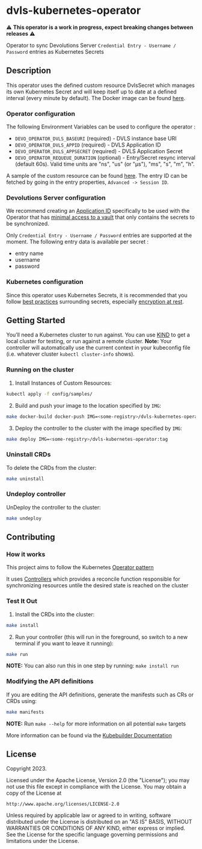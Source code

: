 # dvls-kubernetes-operator
:warning: **This operator is a work in progress, expect breaking changes between releases** :warning:

Operator to sync Devolutions Server `Credential Entry - Username / Password` entries as Kubernetes Secrets

## Description
This operator uses the defined custom resource DvlsSecret which manages its own Kubernetes Secret and will keep itself up to date at a defined interval (every minute by default).
The Docker image can be found [here](https://hub.docker.com/r/devolutions/dvls-kubernetes-operator).

### Operator configuration
The following Environment Variables can be used to configure the operator :
- `DEVO_OPERATOR_DVLS_BASEURI` (required) - DVLS instance base URI
- `DEVO_OPERATOR_DVLS_APPID` (required) - DVLS Application ID
- `DEVO_OPERATOR_DVLS_APPSECRET` (required) - DVLS Application Secret
- `DEVO_OPERATOR_REQUEUE_DURATION` (optional) - Entry/Secret resync interval (default 60s). Valid time units are "ns", "us" (or "µs"), "ms", "s", "m", "h".

A sample of the custom resource can be found [here](https://github.com/Devolutions/dvls-kubernetes-operator/blob/master/config/samples/dvls_v1alpha1_dvlssecret.yaml).
The entry ID can be fetched by going in the entry properties, `Advanced -> Session ID`.

### Devolutions Server configuration
We recommend creating an [Application ID](https://helpserver.devolutions.net/webinterface_applications.html?q=application) specifically to be used with the Operator that has [minimal access to a vault](https://helpserver.devolutions.net/vaults_applications.html?q=application) that only contains the secrets to be synchronized.

Only `Credential Entry - Username / Password` entries are supported at the moment. The following entry data is available per secret :
- entry name
- username
- password

### Kubernetes configuration
Since this operator uses Kubernetes Secrets, it is recommended that you follow [best practices](https://kubernetes.io/docs/concepts/security/secrets-good-practices/) surrounding secrets, especially [encryption at rest](https://kubernetes.io/docs/tasks/administer-cluster/encrypt-data/).

## Getting Started
You’ll need a Kubernetes cluster to run against. You can use [KIND](https://sigs.k8s.io/kind) to get a local cluster for testing, or run against a remote cluster.
**Note:** Your controller will automatically use the current context in your kubeconfig file (i.e. whatever cluster `kubectl cluster-info` shows).

### Running on the cluster
1. Install Instances of Custom Resources:

```sh
kubectl apply -f config/samples/
```

2. Build and push your image to the location specified by `IMG`:

```sh
make docker-build docker-push IMG=<some-registry>/dvls-kubernetes-operator:tag
```

3. Deploy the controller to the cluster with the image specified by `IMG`:

```sh
make deploy IMG=<some-registry>/dvls-kubernetes-operator:tag
```

### Uninstall CRDs
To delete the CRDs from the cluster:

```sh
make uninstall
```

### Undeploy controller
UnDeploy the controller to the cluster:

```sh
make undeploy
```

## Contributing

### How it works
This project aims to follow the Kubernetes [Operator pattern](https://kubernetes.io/docs/concepts/extend-kubernetes/operator/)

It uses [Controllers](https://kubernetes.io/docs/concepts/architecture/controller/)
which provides a reconcile function responsible for synchronizing resources untile the desired state is reached on the cluster

### Test It Out
1. Install the CRDs into the cluster:

```sh
make install
```

2. Run your controller (this will run in the foreground, so switch to a new terminal if you want to leave it running):

```sh
make run
```

**NOTE:** You can also run this in one step by running: `make install run`

### Modifying the API definitions
If you are editing the API definitions, generate the manifests such as CRs or CRDs using:

```sh
make manifests
```

**NOTE:** Run `make --help` for more information on all potential `make` targets

More information can be found via the [Kubebuilder Documentation](https://book.kubebuilder.io/introduction.html)

## License

Copyright 2023.

Licensed under the Apache License, Version 2.0 (the "License");
you may not use this file except in compliance with the License.
You may obtain a copy of the License at

    http://www.apache.org/licenses/LICENSE-2.0

Unless required by applicable law or agreed to in writing, software
distributed under the License is distributed on an "AS IS" BASIS,
WITHOUT WARRANTIES OR CONDITIONS OF ANY KIND, either express or implied.
See the License for the specific language governing permissions and
limitations under the License.

